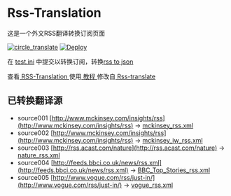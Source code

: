 # Rss-Translation

这是一个外文RSS翻译转换订阅页面 

[![circle_translate](https://github.com/lpbgitude/Rss-Translation/actions/workflows/circle_translate.yml/badge.svg)](https://github.com/lpbgitude/Rss-Translation/actions/workflows/circle_translate.yml)
[![Deploy](https://github.com/lpbgitude/Rss-Translation/actions/workflows/jekyll-gh-pages.yml/badge.svg)](https://github.com/lpbgitude/Rss-Translation/actions/workflows/jekyll-gh-pages.yml)

在 [test.ini](https://github.com/lpbgitude/Rss-Translation/blob/main/test.ini) 中提交以转换订阅，转换[rss to json](https://rss2json.com/)

查看[ RSS-Translation ](https://lpbgitude.github.io/RSS-Translation)使用[ 教程 ](https://www.lpbgitude.net/tutorial/644)修改自[ Rss-translate ](https://github.com/rcy1314/Rss-Translation/)

## 已转换翻译源

 - source001 [http://www.mckinsey.com/insights/rss](http://www.mckinsey.com/insights/rss) -> [mckinsey_rss.xml](rss/mckinsey_rss.xml)
 - source002 [http://www.mckinsey.com/insights/rss](http://www.mckinsey.com/insights/rss) -> [mckinsey_iw_rss.xml](rss/mckinsey_iw_rss.xml)
 - source003 [http://rss.acast.com/nature](http://rss.acast.com/nature) -> [nature_rss.xml](rss/nature_rss.xml)
 - source004 [http://feeds.bbci.co.uk/news/rss.xml](http://feeds.bbci.co.uk/news/rss.xml) -> [BBC_Top_Stories_rss.xml](rss/BBC_Top_Stories_rss.xml)
 - source005 [http://www.vogue.com/rss/just-in/](http://www.vogue.com/rss/just-in/) -> [vogue_rss.xml](rss/vogue_rss.xml)
